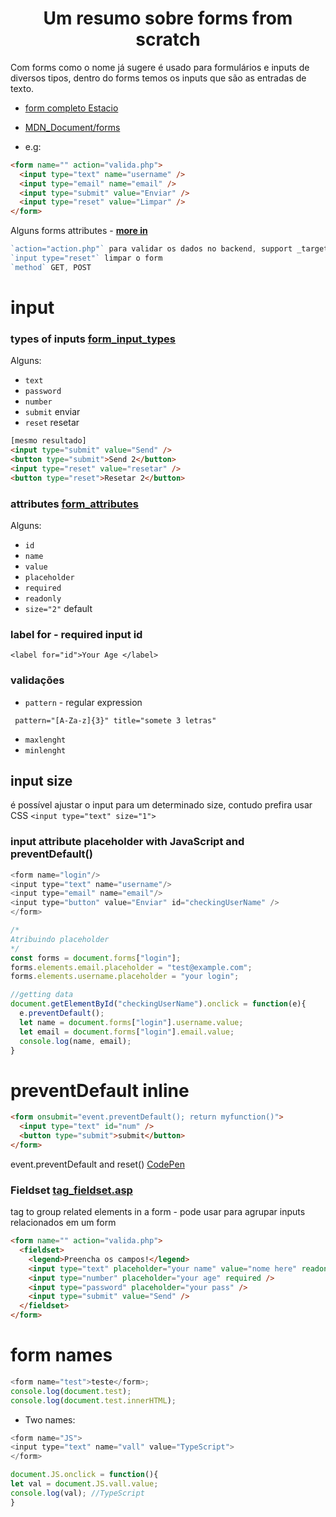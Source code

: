<h1 align="center">Um resumo sobre forms from scratch</h1>
Com forms como o nome já sugere é usado para formulários e inputs de diversos tipos, dentro do forms temos os inputs que são as entradas de texto.

- <a href="https://codepen.io/geraldopcf/pen/OJzqRKJ" target="_blank">form completo Estacio</a>
- [MDN_Document/forms](https://developer.mozilla.org/en-US/docs/Web/API/Document/forms)

- e.g:

```html
<form name="" action="valida.php">
  <input type="text" name="username" />
  <input type="email" name="email" />
  <input type="submit" value="Enviar" />
  <input type="reset" value="Limpar" />
</form>
```

Alguns forms attributes - **[more in](https://www.w3schools.com/html/html_forms_attributes.asp)**

```js
`action="action.php"` para validar os dados no backend, support _target
`input type="reset"` limpar o form
`method` GET, POST
```

# input

### types of inputs [form_input_types](https://www.w3schools.com/html/html_form_input_types.asp)

Alguns:

- `text`
- `password`
- `number`
- `submit` enviar
- `reset` resetar

```html
[mesmo resultado]
<input type="submit" value="Send" />
<button type="submit">Send 2</button>
<input type="reset" value="resetar" />
<button type="reset">Resetar 2</button>
```

### attributes [form_attributes](https://www.w3schools.com/html/html_form_attributes.asp)

Alguns:

- `id`
- `name`
- `value`
- `placeholder`
- `required`
- `readonly`
- `size="2"` default

### label for - required input id

`<label for="id">Your Age </label>`

### validações

- `pattern` - regular expression

```
 pattern="[A-Za-z]{3}" title="somete 3 letras"
```

- `maxlenght`
- `minlenght`

## input size

é possível ajustar o input para um determinado size, contudo prefira usar CSS
`<input type="text" size="1">`

### input attribute placeholder with JavaScript and preventDefault()

```js
<form name="login"/>
<input type="text" name="username"/>
<input type="email" name="email"/>
<input type="button" value="Enviar" id="checkingUserName" />
</form>

/*
Atribuindo placeholder
*/
const forms = document.forms["login"];
forms.elements.email.placeholder = "test@example.com";
forms.elements.username.placeholder = "your login";

//getting data
document.getElementById("checkingUserName").onclick = function(e){
  e.preventDefault();
  let name = document.forms["login"].username.value;
  let email = document.forms["login"].email.value;
  console.log(name, email);
}
```

# preventDefault inline

```html
<form onsubmit="event.preventDefault(); return myfunction()">
  <input type="text" id="num" />
  <button type="submit">submit</button>
</form>
```

event.preventDefault and reset() <a href="https://codepen.io/geraldopcf/pen/VwXgqgQ" target="_blank">CodePen</a>

### Fieldset [tag_fieldset.asp](https://www.w3schools.com/tags/tag_fieldset.asp)

tag to group related elements in a form - pode usar para agrupar inputs relacionados em um form

```html
<form name="" action="valida.php">
  <fieldset>
    <legend>Preencha os campos!</legend>
    <input type="text" placeholder="your name" value="nome here" readonly />
    <input type="number" placeholder="your age" required />
    <input type="password" placeholder="your pass" />
    <input type="submit" value="Send" />
  </fieldset>
</form>
```

# form names

```js
<form name="test">teste</form>;
console.log(document.test);
console.log(document.test.innerHTML);
```

- Two names:

```js
<form name="JS">
<input type="text" name="vall" value="TypeScript">
</form>

document.JS.onclick = function(){
let val = document.JS.vall.value;
console.log(val); //TypeScript
}
```
